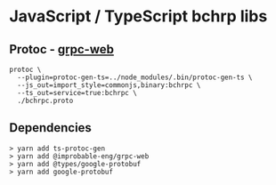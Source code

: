 # JavaScript / TypeScript bchrp libs 
## Protoc - [grpc-web](https://github.com/improbable-eng/grpc-web)

```
protoc \
  --plugin=protoc-gen-ts=../node_modules/.bin/protoc-gen-ts \
  --js_out=import_style=commonjs,binary:bchrpc \
  --ts_out=service=true:bchrpc \
  ./bchrpc.proto
```

## Dependencies

```
> yarn add ts-protoc-gen
> yarn add @improbable-eng/grpc-web
> yarn add @types/google-protobuf
> yarn add google-protobuf
```

